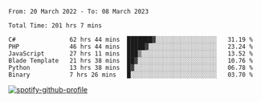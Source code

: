 <!--START_SECTION:waka-->

```text
From: 20 March 2022 - To: 08 March 2023

Total Time: 201 hrs 7 mins

C#               62 hrs 44 mins  ███████▓░░░░░░░░░░░░░░░░░   31.19 %
PHP              46 hrs 44 mins  █████▓░░░░░░░░░░░░░░░░░░░   23.24 %
JavaScript       27 hrs 11 mins  ███▒░░░░░░░░░░░░░░░░░░░░░   13.52 %
Blade Template   21 hrs 38 mins  ██▓░░░░░░░░░░░░░░░░░░░░░░   10.76 %
Python           13 hrs 38 mins  █▓░░░░░░░░░░░░░░░░░░░░░░░   06.78 %
Binary           7 hrs 26 mins   █░░░░░░░░░░░░░░░░░░░░░░░░   03.70 %
```

<!--END_SECTION:waka-->
[![spotify-github-profile](https://spotify-github-profile.vercel.app/api/view?uid=c00zprrvy9xiloa9qnco3hmng&cover_image=true&theme=novatorem&show_offline=false&background_color=121212&bar_color=53b14f&bar_color_cover=false)](https://spotify-github-profile.vercel.app/api/view?uid=c00zprrvy9xiloa9qnco3hmng&redirect=true)
